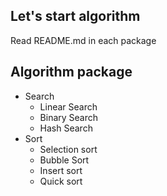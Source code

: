 ## Let's start algorithm

Read README.md in each package

## Algorithm package
+ Search
  + Linear Search
  + Binary Search
  + Hash Search
+ Sort
  + Selection sort
  + Bubble Sort
  + Insert sort
  + Quick sort